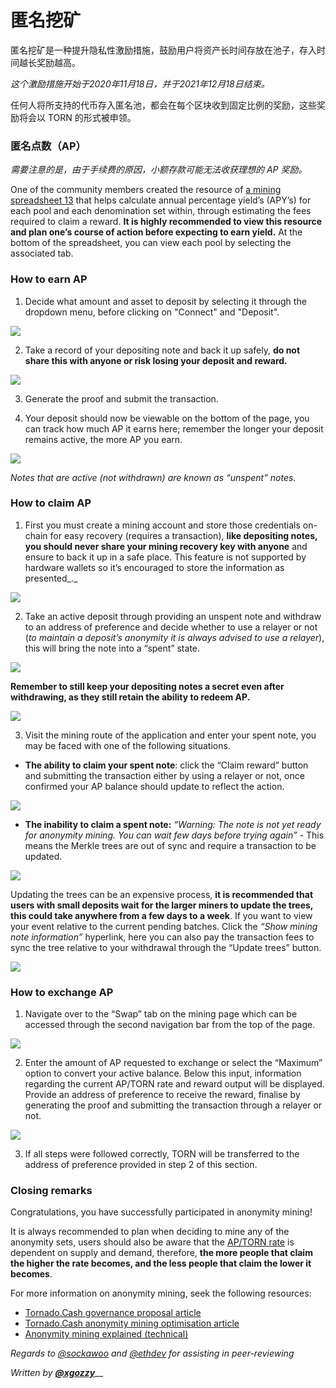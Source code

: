 # 匿名挖矿

匿名挖矿是一种提升隐私性激励措施，鼓励用户将资产长时间存放在池子，存入时间越长奖励越高。

_这个激励措施开始于2020年11月18日，并于2021年12月18日结束。_

任何人将所支持的代币存入匿名池，都会在每个区块收到固定比例的奖励，这些奖励将会以 TORN 的形式被申领。

### 匿名点数（AP）

_需要注意的是，由于手续费的原因，小额存款可能无法收获理想的 AP 奖励。_

One of the community members created the resource of [a mining spreadsheet 13](https://torn.community/t/anonymity-mining-spreadsheet/720) that helps calculate annual percentage yield’s \(APY’s\) for each pool and each denomination set within, through estimating the fees required to claim a reward. **It is highly recommended to view this resource and plan one’s course of action before expecting to earn yield.** At the bottom of the spreadsheet, you can view each pool by selecting the associated tab.

### How to earn AP

1. Decide what amount and asset to deposit by selecting it through the dropdown menu, before clicking on "Connect" and "Deposit".

![](.gitbook/assets/m3fh0gl.png)

2. Take a record of your depositing note and back it up safely, **do not share this with anyone or risk losing your deposit and reward.**

![](.gitbook/assets/vhustru.png)

3. Generate the proof and submit the transaction.

4. Your deposit should now be viewable on the bottom of the page, you can track how much AP it earns here; remember the longer your deposit remains active, the more AP you earn.

![](.gitbook/assets/k6juetp.png)

_Notes that are active \(not withdrawn\) are known as “unspent” notes._

### How to claim AP

1. First you must create a mining account and store those credentials on-chain for easy recovery \(requires a transaction\), **like depositing notes, you should never share your mining recovery key with anyone** and ensure to back it up in a safe place. This feature is not supported by hardware wallets so it’s encouraged to store the information as presented_._

![](.gitbook/assets/lskzkgk.png)

2. Take an active deposit through providing an unspent note and withdraw to an address of preference and decide whether to use a relayer or not \(_to maintain a deposit’s anonymity it is always advised to use a relayer_\), this will bring the note into a “spent” state.

![](.gitbook/assets/aid86cj.png)

**Remember to still keep your depositing notes a secret even after withdrawing, as they still retain the ability to redeem AP.**

![](.gitbook/assets/bpsqxxr.png)

3. Visit the mining route of the application and enter your spent note, you may be faced with one of the following situations.

* **The ability to claim your spent note**: click the “Claim reward” button and submitting the transaction either by using a relayer or not, once confirmed your AP balance should update to reflect the action.

![](.gitbook/assets/e9jyqhu.png)

 

* **The inability to claim a spent note:** _“Warning: The note is not yet ready for anonymity mining. You can wait few days before trying again”_ - This means the Merkle trees are out of sync and require a transaction to be updated.

![](.gitbook/assets/i6qtr0f.png)

Updating the trees can be an expensive process, **it is recommended that users with small deposits wait for the larger miners to update the trees, this could take anywhere from a few days to a week**. If you want to view your event relative to the current pending batches. Click the _“Show mining note information”_ hyperlink, here you can also pay the transaction fees to sync the tree relative to your withdrawal through the “Update trees” button.

![](.gitbook/assets/d8dmxjj.png)

### How to exchange AP

1. Navigate over to the “Swap” tab on the mining page which can be accessed through the second navigation bar from the top of the page.

![](.gitbook/assets/ahrjxbq.png)

2. Enter the amount of AP requested to exchange or select the “Maximum” option to convert your active balance. Below this input, information regarding the current AP/TORN rate and reward output will be displayed. Provide an address of preference to receive the reward, finalise by generating the proof and submitting the transaction through a relayer or not.

![](.gitbook/assets/wo55lao.png)

3. If all steps were followed correctly, TORN will be transferred to the address of preference provided in step 2 of this section.

### Closing remarks

Congratulations, you have successfully participated in anonymity mining!

It is always recommended to plan when deciding to mine any of the anonymity sets, users should also be aware that the [AP/TORN rate](https://duneanalytics.com/luckyallocator/Daily-AP-TORN-Rate-v2) is dependent on supply and demand, therefore, **the more people that claim the higher the rate becomes, and the less people that claim the lower it becomes**.

For more information on anonymity mining, seek the following resources:

* [Tornado.Cash governance proposal article](https://tornado-cash.medium.com/tornado-cash-governance-proposal-a55c5c7d0703)
* [Tornado.Cash anonymity mining optimisation article](https://tornado-cash.medium.com/gas-price-claimed-anonymity-mining-a-victim-but-now-everyone-can-claim-ap-5441aaa32a1a) 
* [Anonymity mining explained \(technical\)](https://torn.community/t/anonymity-mining-technical-overview/15)

_Regards to_ [_@sockawoo_](https://torn.community/u/sockawoo) _and_ [_@ethdev_](https://torn.community/u/ethdev) _for assisting in peer-reviewing_

_Written by_ [_**@xgozzy**_](https://torn.community/u/xgozzy/summary)\_\_

